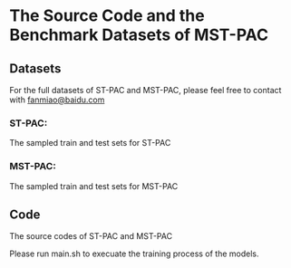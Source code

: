 # The Source Code and the Benchmark Datasets of MST-PAC

## Datasets
For the full datasets of ST-PAC and MST-PAC, please feel free to contact with fanmiao@baidu.com 

### ST-PAC: 
The sampled train and test sets for ST-PAC

### MST-PAC: 
The sampled train and test sets for MST-PAC

## Code

The source codes of ST-PAC and MST-PAC

Please run main.sh to execuate the training process of the models.








